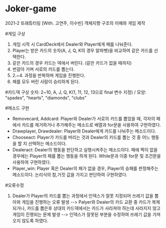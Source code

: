 # Joker-game

2021-2 또래튜터링 [With. 고연주, 이수빈]
객체지향 구조의 이해와 게임 제작

#게임 구상
1. 게임 시작 시 CardDeck에서 Dealer와 Player에게 패를 나눠준다.
2. Player는 받은 카드의 숫자(A, J, Q, K의 경우 알파벳)을 비교하여 같은 카드를 선택한다.
3. 같은 카드의 경우 카드는 덱에서 버린다. (같은 카드가 없을 때까지)
4. 번갈아 거며 서로의 카드를 뽑는다.
5. 2.~4. 과정을 반복하며 게임을 진행한다.
6. 패를 모두 버린 사람이 승리하게 된다.


#카드덱 구상
숫자: 2~10, A, J, Q, K(1, 11, 12, 13으로 final 변수 지정) / 모양: "spades", "hearts", "diamonds", "clubs"

#메소드 구현
- Removecard, Addcard: Player와 Dealer가 서로의 카드를 뽑았을 때, 각자의 패에서 카드를 제거하거나 추가해주는 메소드로 배열과 for문을 사용하여 구현하였다.
- Drawplayer, Drawdealer: Player와 Dealer에게 카드를 나눠주는 메소드이다.
- Chooseact: Player가 카드를 버리는 것과 Dealer의 카드를 뽑는 것 중 어느 행동을 할 지 선택하는 메소드이다.
- Dealeract: Dealer의 행동을 판단하고 실행시켜주는 메소드이다. 패에 짝이 없을 경우에는 Player의 패를 뽑는 행동을 하게 된다. While문과 이중 for문 및 조건문을 사용하여 구현하였다.
- Player_win: Player 혹은 Dealer의 패가 없을 경우, Player의 승패를 판정해주는 메소드이다. 논리식의 참,거짓 값을 가지고 판단하여 구현하였다.

#오류수정
1. Dealer가 Player의 카드를 뽑는 과정에서 인덱스가 잘못 지정되어 쓰레기 값을 뽑아와 게임을 진행하는 오류 발생 --> Palyer와 Dealer의 카드 교환 중 카드가 복제되거나, 카드를 뽑은후 상대의 카드덱에서는 카드가 사라져야 하는데 사라지지 않고 게임이 진행되는 문제 발생 --> 인덱스가 잘못된 부분을 수정하여 쓰레기 값을 가져오지 않도록 하였다.
